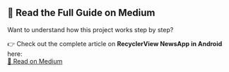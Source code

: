 ## 📖 Read the Full Guide on Medium

Want to understand how this project works step by step?

👉 Check out the complete article on **RecyclerView NewsApp in Android** here:  
[🔗 Read on Medium](https://medium.com/@mosauban88/recyclerview-news-app-c2a3ad11a65d)
